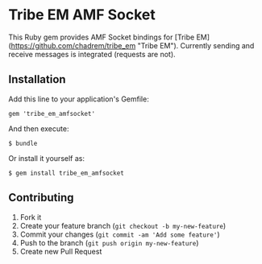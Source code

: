 # Tribe EM AMF Socket

This Ruby gem provides AMF Socket bindings for [Tribe EM] (https://github.com/chadrem/tribe_em "Tribe EM").
Currently sending and receive messages is integrated (requests are not).

## Installation

Add this line to your application's Gemfile:

    gem 'tribe_em_amfsocket'

And then execute:

    $ bundle

Or install it yourself as:

    $ gem install tribe_em_amfsocket

## Contributing

1. Fork it
2. Create your feature branch (`git checkout -b my-new-feature`)
3. Commit your changes (`git commit -am 'Add some feature'`)
4. Push to the branch (`git push origin my-new-feature`)
5. Create new Pull Request
